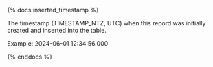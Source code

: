 {% docs inserted_timestamp %}

The timestamp (TIMESTAMP_NTZ, UTC) when this record was initially created and inserted into the table.

Example: 2024-06-01 12:34:56.000

{% enddocs %}
